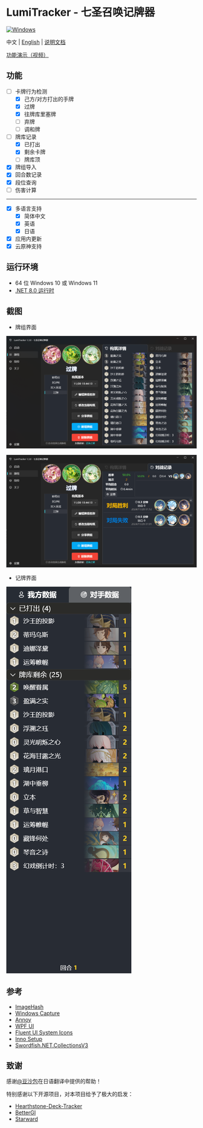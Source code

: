 # LumiTracker - 七圣召唤记牌器


<a href="https://dotnet.microsoft.com/zh-cn/download/dotnet/latest/runtime"><img alt="Windows" src="https://img.shields.io/badge/platform-Windows-blue?logo=windowsxp&style=flat-square&color=1E9BFA" /></a>

中文 | [English](README_en.md) | [说明文档](https://uex8no0g44.feishu.cn/docx/SBXZdiKNvoXeSrxgfpccuIvVnAe)

[功能演示（视频）](https://www.bilibili.com/video/BV19NxhecEFV)

## 功能

- [ ] 卡牌行为检测
  - [x] 己方/对方打出的手牌
  - [x] 过牌
  - [x] 往牌库里塞牌
  - [ ] 弃牌
  - [ ] 调和牌
- [ ] 牌库记录
  - [x] 已打出
  - [x] 剩余卡牌
  - [ ] 牌库顶
- [x] 牌组导入
- [x] 回合数记录
- [x] 段位查询
- [ ] 伤害计算

---

- [x] 多语言支持
  - [x] 简体中文
  - [x] 英语
  - [x] 日语
- [x] 应用内更新
- [x] 云原神支持

## 运行环境

- 64 位 Windows 10 或 Windows 11
- [.NET 8.0 运行时](https://dotnet.microsoft.com/zh-cn/download/dotnet/8.0/runtime)

## 截图

- 牌组界面

![image-20240607051247421](images/Snipaste_2025-03-26_23-17-52.png)

![image-20240607051247421](images/Snipaste_2025-03-26_23-18-10.png)

- 记牌界面

![image-20240607051247421](images/Snipaste_2025-03-27_21-39-55.png)

## 参考

- [ImageHash](https://github.com/JohannesBuchner/imagehash)
- [Windows Capture](https://github.com/NiiightmareXD/windows-capture)
- [Annoy](https://github.com/spotify/annoy)
- [WPF UI](https://github.com/lepoco/wpfui)
- [Fluent UI System Icons](https://github.com/microsoft/fluentui-system-icons)
- [Inno Setup](https://jrsoftware.org/isinfo.php)
- [Swordfish.NET.CollectionsV3](https://github.com/stewienj/SwordfishCollections)

## 致谢
感谢[@豆沙包](https://space.bilibili.com/771364)在日语翻译中提供的帮助！

特别感谢以下开源项目，对本项目给予了极大的启发：
- [Hearthstone-Deck-Tracker](https://github.com/HearthSim/Hearthstone-Deck-Tracker)
- [BetterGI](https://github.com/babalae/better-genshin-impact)
- [Starward](https://github.com/Scighost/Starward)